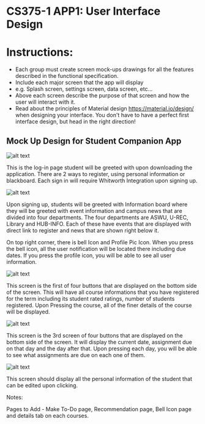 CS375-1 APP1: User Interface Design
====================================

# Instructions:
* Each group must create screen mock-ups drawings for all the features described in the functional specification.
* Include each major screen that the app will display
* e.g. Splash screen, settings screen, data screen, etc...
* Above each screen describe the purpose of that screen and how the user will interact with it.
* Read about the principles of Material design https://material.io/design/ when designing your interface. You don't have to have a perfect first interface design, but head in the right direction!

## Mock Up Design for Student Companion App

![alt text](Login.PNG)

This is the log-in page student will be greeted with upon downloading the application. There are 2 ways to register, using personal information or blackboard. Each sign in will require Whitworth Integration upon signing up. 

![alt text](Feed.PNG)

Upon signing up, students will be greeted with Information board where they will be greeted with event information and campus news that are divided into four departments. The four departments are ASWU, U-REC, Library and HUB-INFO. Each of these have events that are displayed with direct link to register and news that are shown right below it.

On top right corner, there is bell Icon and Profile Pic Icon. When you press the bell icon, all the user notification will be located there including due dates. If you press the profile icon, you will be able to see all user information.

![alt text](Courses.PNG)

This screen is the first of four buttons that are displayed on the bottom side of the screen. This will have all course informations that you have registered for the term including its student rated ratings, number of students registered. Upon Pressing the course, all of the finer details of the course will be displayed.

![alt text](Calendar.PNG)

This screen is the 3rd screen of four buttons that are displayed on the bottom side of the screen. It will display the current date, assignment due on that day and the day after that. Upon pressing each day, you will be able to see what assignments are due on each one of them.

![alt text](<My Account.PNG>)

This screen should display all the personal information of the student that can be edited upon clicking.

Notes: 

Pages to Add - Make To-Do page, Recommendation page, Bell Icon page and details tab on each courses.